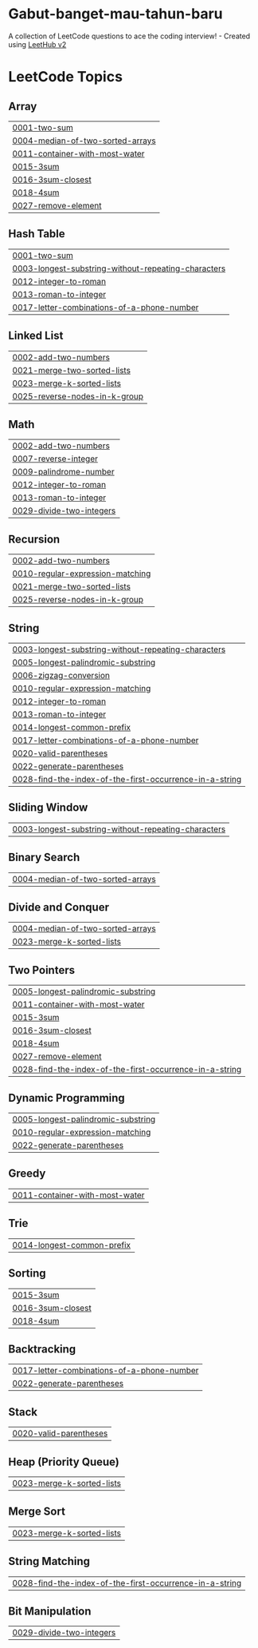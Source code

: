 # Gabut-banget-mau-tahun-baru
A collection of LeetCode questions to ace the coding interview! - Created using [LeetHub v2](https://github.com/arunbhardwaj/LeetHub-2.0)

<!---LeetCode Topics Start-->
# LeetCode Topics
## Array
|  |
| ------- |
| [0001-two-sum](https://github.com/Kunttycat/Gabut-banget-mau-tahun-baru/tree/master/0001-two-sum) |
| [0004-median-of-two-sorted-arrays](https://github.com/Kunttycat/Gabut-banget-mau-tahun-baru/tree/master/0004-median-of-two-sorted-arrays) |
| [0011-container-with-most-water](https://github.com/Kunttycat/Gabut-banget-mau-tahun-baru/tree/master/0011-container-with-most-water) |
| [0015-3sum](https://github.com/Kunttycat/Gabut-banget-mau-tahun-baru/tree/master/0015-3sum) |
| [0016-3sum-closest](https://github.com/Kunttycat/Gabut-banget-mau-tahun-baru/tree/master/0016-3sum-closest) |
| [0018-4sum](https://github.com/Kunttycat/Gabut-banget-mau-tahun-baru/tree/master/0018-4sum) |
| [0027-remove-element](https://github.com/Kunttycat/Gabut-banget-mau-tahun-baru/tree/master/0027-remove-element) |
## Hash Table
|  |
| ------- |
| [0001-two-sum](https://github.com/Kunttycat/Gabut-banget-mau-tahun-baru/tree/master/0001-two-sum) |
| [0003-longest-substring-without-repeating-characters](https://github.com/Kunttycat/Gabut-banget-mau-tahun-baru/tree/master/0003-longest-substring-without-repeating-characters) |
| [0012-integer-to-roman](https://github.com/Kunttycat/Gabut-banget-mau-tahun-baru/tree/master/0012-integer-to-roman) |
| [0013-roman-to-integer](https://github.com/Kunttycat/Gabut-banget-mau-tahun-baru/tree/master/0013-roman-to-integer) |
| [0017-letter-combinations-of-a-phone-number](https://github.com/Kunttycat/Gabut-banget-mau-tahun-baru/tree/master/0017-letter-combinations-of-a-phone-number) |
## Linked List
|  |
| ------- |
| [0002-add-two-numbers](https://github.com/Kunttycat/Gabut-banget-mau-tahun-baru/tree/master/0002-add-two-numbers) |
| [0021-merge-two-sorted-lists](https://github.com/Kunttycat/Gabut-banget-mau-tahun-baru/tree/master/0021-merge-two-sorted-lists) |
| [0023-merge-k-sorted-lists](https://github.com/Kunttycat/Gabut-banget-mau-tahun-baru/tree/master/0023-merge-k-sorted-lists) |
| [0025-reverse-nodes-in-k-group](https://github.com/Kunttycat/Gabut-banget-mau-tahun-baru/tree/master/0025-reverse-nodes-in-k-group) |
## Math
|  |
| ------- |
| [0002-add-two-numbers](https://github.com/Kunttycat/Gabut-banget-mau-tahun-baru/tree/master/0002-add-two-numbers) |
| [0007-reverse-integer](https://github.com/Kunttycat/Gabut-banget-mau-tahun-baru/tree/master/0007-reverse-integer) |
| [0009-palindrome-number](https://github.com/Kunttycat/Gabut-banget-mau-tahun-baru/tree/master/0009-palindrome-number) |
| [0012-integer-to-roman](https://github.com/Kunttycat/Gabut-banget-mau-tahun-baru/tree/master/0012-integer-to-roman) |
| [0013-roman-to-integer](https://github.com/Kunttycat/Gabut-banget-mau-tahun-baru/tree/master/0013-roman-to-integer) |
| [0029-divide-two-integers](https://github.com/Kunttycat/Gabut-banget-mau-tahun-baru/tree/master/0029-divide-two-integers) |
## Recursion
|  |
| ------- |
| [0002-add-two-numbers](https://github.com/Kunttycat/Gabut-banget-mau-tahun-baru/tree/master/0002-add-two-numbers) |
| [0010-regular-expression-matching](https://github.com/Kunttycat/Gabut-banget-mau-tahun-baru/tree/master/0010-regular-expression-matching) |
| [0021-merge-two-sorted-lists](https://github.com/Kunttycat/Gabut-banget-mau-tahun-baru/tree/master/0021-merge-two-sorted-lists) |
| [0025-reverse-nodes-in-k-group](https://github.com/Kunttycat/Gabut-banget-mau-tahun-baru/tree/master/0025-reverse-nodes-in-k-group) |
## String
|  |
| ------- |
| [0003-longest-substring-without-repeating-characters](https://github.com/Kunttycat/Gabut-banget-mau-tahun-baru/tree/master/0003-longest-substring-without-repeating-characters) |
| [0005-longest-palindromic-substring](https://github.com/Kunttycat/Gabut-banget-mau-tahun-baru/tree/master/0005-longest-palindromic-substring) |
| [0006-zigzag-conversion](https://github.com/Kunttycat/Gabut-banget-mau-tahun-baru/tree/master/0006-zigzag-conversion) |
| [0010-regular-expression-matching](https://github.com/Kunttycat/Gabut-banget-mau-tahun-baru/tree/master/0010-regular-expression-matching) |
| [0012-integer-to-roman](https://github.com/Kunttycat/Gabut-banget-mau-tahun-baru/tree/master/0012-integer-to-roman) |
| [0013-roman-to-integer](https://github.com/Kunttycat/Gabut-banget-mau-tahun-baru/tree/master/0013-roman-to-integer) |
| [0014-longest-common-prefix](https://github.com/Kunttycat/Gabut-banget-mau-tahun-baru/tree/master/0014-longest-common-prefix) |
| [0017-letter-combinations-of-a-phone-number](https://github.com/Kunttycat/Gabut-banget-mau-tahun-baru/tree/master/0017-letter-combinations-of-a-phone-number) |
| [0020-valid-parentheses](https://github.com/Kunttycat/Gabut-banget-mau-tahun-baru/tree/master/0020-valid-parentheses) |
| [0022-generate-parentheses](https://github.com/Kunttycat/Gabut-banget-mau-tahun-baru/tree/master/0022-generate-parentheses) |
| [0028-find-the-index-of-the-first-occurrence-in-a-string](https://github.com/Kunttycat/Gabut-banget-mau-tahun-baru/tree/master/0028-find-the-index-of-the-first-occurrence-in-a-string) |
## Sliding Window
|  |
| ------- |
| [0003-longest-substring-without-repeating-characters](https://github.com/Kunttycat/Gabut-banget-mau-tahun-baru/tree/master/0003-longest-substring-without-repeating-characters) |
## Binary Search
|  |
| ------- |
| [0004-median-of-two-sorted-arrays](https://github.com/Kunttycat/Gabut-banget-mau-tahun-baru/tree/master/0004-median-of-two-sorted-arrays) |
## Divide and Conquer
|  |
| ------- |
| [0004-median-of-two-sorted-arrays](https://github.com/Kunttycat/Gabut-banget-mau-tahun-baru/tree/master/0004-median-of-two-sorted-arrays) |
| [0023-merge-k-sorted-lists](https://github.com/Kunttycat/Gabut-banget-mau-tahun-baru/tree/master/0023-merge-k-sorted-lists) |
## Two Pointers
|  |
| ------- |
| [0005-longest-palindromic-substring](https://github.com/Kunttycat/Gabut-banget-mau-tahun-baru/tree/master/0005-longest-palindromic-substring) |
| [0011-container-with-most-water](https://github.com/Kunttycat/Gabut-banget-mau-tahun-baru/tree/master/0011-container-with-most-water) |
| [0015-3sum](https://github.com/Kunttycat/Gabut-banget-mau-tahun-baru/tree/master/0015-3sum) |
| [0016-3sum-closest](https://github.com/Kunttycat/Gabut-banget-mau-tahun-baru/tree/master/0016-3sum-closest) |
| [0018-4sum](https://github.com/Kunttycat/Gabut-banget-mau-tahun-baru/tree/master/0018-4sum) |
| [0027-remove-element](https://github.com/Kunttycat/Gabut-banget-mau-tahun-baru/tree/master/0027-remove-element) |
| [0028-find-the-index-of-the-first-occurrence-in-a-string](https://github.com/Kunttycat/Gabut-banget-mau-tahun-baru/tree/master/0028-find-the-index-of-the-first-occurrence-in-a-string) |
## Dynamic Programming
|  |
| ------- |
| [0005-longest-palindromic-substring](https://github.com/Kunttycat/Gabut-banget-mau-tahun-baru/tree/master/0005-longest-palindromic-substring) |
| [0010-regular-expression-matching](https://github.com/Kunttycat/Gabut-banget-mau-tahun-baru/tree/master/0010-regular-expression-matching) |
| [0022-generate-parentheses](https://github.com/Kunttycat/Gabut-banget-mau-tahun-baru/tree/master/0022-generate-parentheses) |
## Greedy
|  |
| ------- |
| [0011-container-with-most-water](https://github.com/Kunttycat/Gabut-banget-mau-tahun-baru/tree/master/0011-container-with-most-water) |
## Trie
|  |
| ------- |
| [0014-longest-common-prefix](https://github.com/Kunttycat/Gabut-banget-mau-tahun-baru/tree/master/0014-longest-common-prefix) |
## Sorting
|  |
| ------- |
| [0015-3sum](https://github.com/Kunttycat/Gabut-banget-mau-tahun-baru/tree/master/0015-3sum) |
| [0016-3sum-closest](https://github.com/Kunttycat/Gabut-banget-mau-tahun-baru/tree/master/0016-3sum-closest) |
| [0018-4sum](https://github.com/Kunttycat/Gabut-banget-mau-tahun-baru/tree/master/0018-4sum) |
## Backtracking
|  |
| ------- |
| [0017-letter-combinations-of-a-phone-number](https://github.com/Kunttycat/Gabut-banget-mau-tahun-baru/tree/master/0017-letter-combinations-of-a-phone-number) |
| [0022-generate-parentheses](https://github.com/Kunttycat/Gabut-banget-mau-tahun-baru/tree/master/0022-generate-parentheses) |
## Stack
|  |
| ------- |
| [0020-valid-parentheses](https://github.com/Kunttycat/Gabut-banget-mau-tahun-baru/tree/master/0020-valid-parentheses) |
## Heap (Priority Queue)
|  |
| ------- |
| [0023-merge-k-sorted-lists](https://github.com/Kunttycat/Gabut-banget-mau-tahun-baru/tree/master/0023-merge-k-sorted-lists) |
## Merge Sort
|  |
| ------- |
| [0023-merge-k-sorted-lists](https://github.com/Kunttycat/Gabut-banget-mau-tahun-baru/tree/master/0023-merge-k-sorted-lists) |
## String Matching
|  |
| ------- |
| [0028-find-the-index-of-the-first-occurrence-in-a-string](https://github.com/Kunttycat/Gabut-banget-mau-tahun-baru/tree/master/0028-find-the-index-of-the-first-occurrence-in-a-string) |
## Bit Manipulation
|  |
| ------- |
| [0029-divide-two-integers](https://github.com/Kunttycat/Gabut-banget-mau-tahun-baru/tree/master/0029-divide-two-integers) |
<!---LeetCode Topics End-->